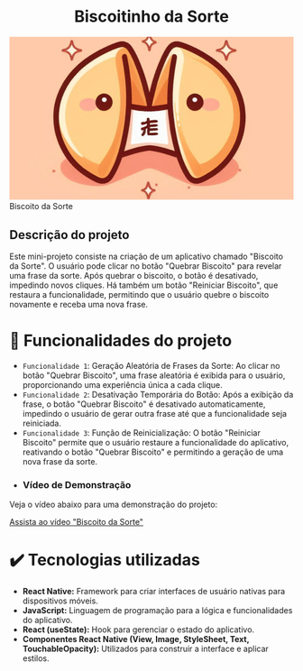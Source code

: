 <h1 align="center"> Biscoitinho da Sorte </h1>

![Descrição da Imagem](https://github.com/Adrianah18/BISCOITO-DA-SORTE/blob/main/assets/biscoitocrop.png)
Biscoito da Sorte
<h2>Descrição do projeto</h2>

<p>Este mini-projeto consiste na criação de um aplicativo chamado "Biscoito da Sorte". O usuário pode clicar no botão "Quebrar Biscoito" para revelar uma frase da sorte. Após quebrar o biscoito, o botão é desativado, impedindo novos cliques. Há também um botão "Reiniciar Biscoito", que restaura a funcionalidade, permitindo que o usuário quebre o biscoito novamente e receba uma nova frase.</p>

# :hammer: Funcionalidades do projeto

- `Funcionalidade 1`: Geração Aleatória de Frases da Sorte: Ao clicar no botão "Quebrar Biscoito", uma frase aleatória é exibida para o usuário, proporcionando uma experiência única a cada clique.
- `Funcionalidade 2`: Desativação Temporária do Botão: Após a exibição da frase, o botão "Quebrar Biscoito" é desativado automaticamente, impedindo o usuário de gerar outra frase até que a funcionalidade seja reiniciada.
- `Funcionalidade 3`: Função de Reinicialização: O botão "Reiniciar Biscoito" permite que o usuário restaure a funcionalidade do aplicativo, reativando o botão "Quebrar Biscoito" e permitindo a geração de uma nova frase da sorte.
- ### Vídeo de Demonstração

Veja o vídeo abaixo para uma demonstração do projeto:

[Assista ao vídeo "Biscoito da Sorte"](https://github.com/Adrianah18/BISCOITO-DA-SORTE/blob/main/assets/gif%20biscoito.mp4)

# :heavy_check_mark: Tecnologias utilizadas

- **React Native:** Framework para criar interfaces de usuário nativas para dispositivos móveis.
- **JavaScript:** Linguagem de programação para a lógica e funcionalidades do aplicativo.
- **React (useState):** Hook para gerenciar o estado do aplicativo.
- **Componentes React Native (View, Image, StyleSheet, Text, TouchableOpacity):** Utilizados para construir a interface e aplicar estilos.
